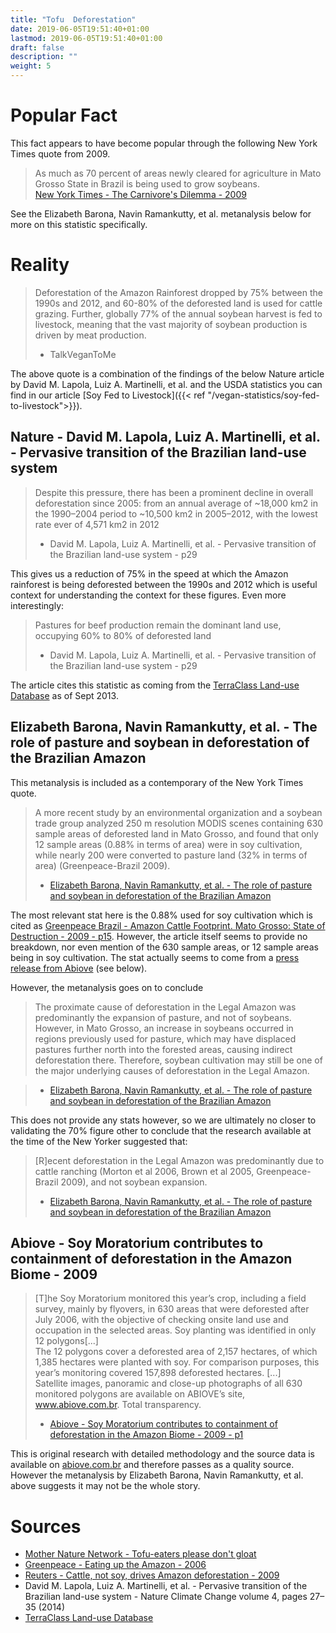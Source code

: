 ```yaml
---
title: "Tofu  Deforestation"
date: 2019-06-05T19:51:40+01:00
lastmod: 2019-06-05T19:51:40+01:00
draft: false
description: ""
weight: 5
---
```



# Popular Fact
This fact appears to have become popular through the following New York Times quote from 2009.

 > As much as 70 percent of areas newly cleared for agriculture in Mato Grosso State in Brazil is being used to grow soybeans.  
 > [New York Times - The Carnivore's Dilemma - 2009](https://www.nytimes.com/2009/10/31/opinion/31niman.html)

 See the Elizabeth Barona, Navin Ramankutty, et al. metanalysis below for more on this statistic specifically.

# Reality

> Deforestation of the Amazon Rainforest dropped by 75% between the 1990s and 2012, and 60-80% of the deforested land is used for cattle grazing.
> Further, globally 77% of the annual soybean harvest is fed to livestock, meaning that the vast majority of soybean production is driven by meat production.  
> - TalkVeganToMe

The above quote is a combination of the findings of the below Nature article by David M. Lapola, Luiz A. Martinelli, et al. and the USDA statistics you can find in our article [Soy Fed to Livestock]({{< ref "/vegan-statistics/soy-fed-to-livestock">}}).

## Nature - David M. Lapola, Luiz A. Martinelli, et al. - Pervasive transition of the Brazilian land-use system

>  Despite this pressure, there has been a prominent decline in overall deforestation since 2005: from an annual average of ~18,000 km2 in the 1990–2004 period to ~10,500 km2 in 2005–2012, with the lowest rate ever of 4,571  km2 in 2012  
> - David M. Lapola, Luiz A. Martinelli, et al. - Pervasive transition of the Brazilian land-use system - p29

This gives us a reduction of 75% in the speed at which the Amazon rainforest is being deforested between the 1990s and 2012 which is useful context for understanding the context for these figures. Even more interestingly:

> Pastures for beef production remain the dominant land use, occupying 60% to 80% of deforested land  
> - David M. Lapola, Luiz A. Martinelli, et al. - Pervasive transition of the Brazilian land-use system - p29

The article cites this statistic as coming from the [TerraClass Land-use Database](http://inpe-em.ccst.inpe.br/en/papers/terraclass-amazon-land-use-database-2/) as of Sept 2013.

## Elizabeth Barona, Navin Ramankutty, et al. - The role of pasture and soybean in deforestation of the Brazilian Amazon

This metanalysis is included as a contemporary of the New York Times quote.

> A more recent study by an environmental organization and a soybean trade group analyzed 250 m resolution MODIS scenes containing 630 sample areas of deforested land in Mato Grosso, and found that only 12 sample areas (0.88% in terms of area) were in soy cultivation, while nearly 200 were converted to pasture land (32% in terms of area) (Greenpeace-Brazil 2009).
>  - [Elizabeth Barona, Navin Ramankutty, et al. - The role of pasture and soybean in deforestation of the Brazilian Amazon](https://iopscience.iop.org/article/10.1088/1748-9326/5/2/024002/meta)

The most relevant stat here is the 0.88% used for soy cultivation which is cited as [Greenpeace Brazil - Amazon Cattle Footprint. Mato Grosso: State of Destruction - 2009 - p15](https://www.greenpeace.org/usa/research/amazon-cattle-footprint-mato/). However, the article itself seems to provide no breakdown, nor even mention of the 630 sample areas, or 12 sample areas being in soy cultivation. The stat actually seems to come from a [press release from Abiove](http://www.abiove.com.br/english/sustent/bs_edicao015_abr09_us.pdf) (see below).

However, the metanalysis goes on to conclude   

> The proximate cause of deforestation in the Legal Amazon was predominantly the expansion of pasture, and not of soybeans. However, in Mato Grosso, an increase in soybeans occurred in regions previously used for pasture, which may have displaced pastures further north into the forested areas, causing indirect deforestation there. Therefore, soybean cultivation may still be one of the major underlying causes of deforestation in the Legal Amazon.  

>  - [Elizabeth Barona, Navin Ramankutty, et al. - The role of pasture and soybean in deforestation of the Brazilian Amazon](https://iopscience.iop.org/article/10.1088/1748-9326/5/2/024002/meta)

This does not provide any stats however, so we are ultimately no closer to validating the 70% figure other to conclude that the research available at the time of the New Yorker suggested that: 

> [R]ecent deforestation in the Legal Amazon was predominantly due to cattle ranching (Morton et al 2006, Brown et al 2005, Greenpeace-Brazil 2009), and not soybean expansion.  
>  - [Elizabeth Barona, Navin Ramankutty, et al. - The role of pasture and soybean in deforestation of the Brazilian Amazon](https://iopscience.iop.org/article/10.1088/1748-9326/5/2/024002/meta)

## Abiove - Soy Moratorium contributes to containment of deforestation in the Amazon Biome - 2009 
> [T]he Soy Moratorium monitored this year’s crop, including a field survey, mainly by flyovers, in 630 areas that were deforested after July 2006, with the objective of checking onsite land use and occupation in the selected areas. Soy planting was identified in only 12 polygons[...]  
> The 12 polygons cover a deforested area of 2,157 hectares, of which 1,385 hectares were planted with soy. For comparison purposes, this year’s monitoring covered 157,898 deforested hectares. [...]  
> Satellite images, panoramic and close-up photographs of all 630 monitored polygons are available on ABIOVE’s site, www.abiove.com.br. Total transparency.  
> - [Abiove - Soy Moratorium contributes to containment of deforestation in the Amazon Biome - 2009 - p1](http://www.abiove.com.br/english/sustent/bs_edicao015_abr09_us.pdf)

This is original research with detailed methodology and the source data is available on [abiove.com.br](www.abiove.com.br) and therefore passes as a quality source. However the metanalysis by Elizabeth Barona, Navin Ramankutty, et al. above suggests it may not be the whole story.

# Sources

- [Mother Nature Network - Tofu-eaters please don't gloat](https://web.archive.org/web/20091105065606/http://www.mnn.com/technology/research-innovations/blogs/tofu-eaters-please-dont-gloat) 
- [Greenpeace - Eating up the Amazon - 2006](https://www.greenpeace.org/usa/wp-content/uploads/legacy/Global/usa/report/2010/2/eating-up-the-amazon.pdf?53ea6e)
- [Reuters - Cattle, not soy, drives Amazon deforestation - 2009](https://www.reuters.com/article/idUSN14438957)
- David M. Lapola, Luiz A. Martinelli, et al. - Pervasive transition of the Brazilian land-use system - Nature Climate Change volume 4, pages 27–35 (2014)
- [TerraClass Land-use Database](http://inpe-em.ccst.inpe.br/en/papers/terraclass-amazon-land-use-database-2/)